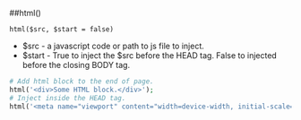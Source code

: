 ##html()

```html($src, $start = false)```
- $src - a javascript code or path to js file to inject.
- $start - True to inject the $src before the HEAD tag. False to injected before the closing BODY tag. 

```php
# Add html block to the end of page.
html('<div>Some HTML block.</div>');
# Inject inside the HEAD tag.
html('<meta name="viewport" content="width=device-width, initial-scale=1.0">', true);
```
